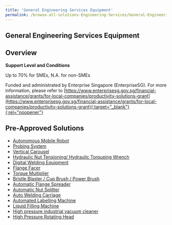 ```yaml
---
title: 'General Engineering Services Equipment'
permalink: /browse-all-solutions-Engineering-Services/General-Engineering-Services-Equipment
---
```


## General Engineering Services Equipment
## Overview

**Support Level and Conditions**

Up to 70% for SMEs, N.A. for non-SMEs

Funded and administrated by Enterprise Singapore (EnterpriseSG). For more information, please refer to [https://www.enterprisesg.gov.sg/financial-assistance/grants/for-local-companies/productivity-solutions-grant](https://www.enterprisesg.gov.sg/financial-assistance/grants/for-local-companies/productivity-solutions-grant){:target="_blank"}{:rel="noopener"}

## Pre-Approved Solutions

- <a href='/productivity-solutions-grant/solutionrepo/solution28' target='_blank'>Autonomous Mobile Robot</a><br>
- <a href='/productivity-solutions-grant/solutionrepo/solution94' target='_blank'>Probing System</a><br>
- <a href='/productivity-solutions-grant/solutionrepo/solution161' target='_blank'>Vertical Carousel</a><br>
- <a href='/productivity-solutions-grant/solutionrepo/solution956' target='_blank'>Hydraulic Nut Tensioning/ Hydraulic Torqueing Wrench</a><br>
- <a href='/productivity-solutions-grant/solutionrepo/solution1288' target='_blank'>Digital Welding Equipment </a><br>
- <a href='/productivity-solutions-grant/solutionrepo/solution1471' target='_blank'>Flange Facer</a><br>
- <a href='/productivity-solutions-grant/solutionrepo/solution1472' target='_blank'>Torque Multiplier</a><br>
- <a href='/productivity-solutions-grant/solutionrepo/solution1473' target='_blank'>Bristle Blaster / Cup Brush / Power Brush</a><br>
- <a href='/productivity-solutions-grant/solutionrepo/solution1474' target='_blank'>Automatic Flange Spreader</a><br>
- <a href='/productivity-solutions-grant/solutionrepo/solution1475' target='_blank'>Automatic Nut Splitter</a><br>
- <a href='/productivity-solutions-grant/solutionrepo/solution1963' target='_blank'>Auto Welding Carriage</a><br>
- <a href='/productivity-solutions-grant/solutionrepo/solution2074' target='_blank'>Automated Labelling Machine </a><br>
- <a href='/productivity-solutions-grant/solutionrepo/solution2075' target='_blank'>Liquid Filling Machine</a><br>
- <a href='/productivity-solutions-grant/solutionrepo/solution2076' target='_blank'>High pressure industrial vacuum cleaner</a><br>
- <a href='/productivity-solutions-grant/solutionrepo/solution2077' target='_blank'>High Pressure Rotating Head</a><br>
